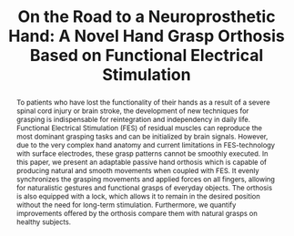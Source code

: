 ---
category: publications
isconference: true
title: "On the Road to a Neuroprosthetic Hand: A Novel Hand Grasp Orthosis Based on Functional Electrical Stimulation"
authors: "Robert Leeb, Miguel Gubler, Michele Tavella, Heather Miller, Jose R Del Millan"
conference: "International Conference of the IEEE Engineering in Medicine and Biology Society"
abbrv: "EMBC"
location: "Buenos Aires, Argentina"
pdf: "http://infoscience.epfl.ch/record/153159/files/Leeb_HandOrthosis_IEEE_EMBC2010_00361682.pdf"
abstract: 'To patients who have lost the functionality of their hands as a result of a severe spinal cord injury or brain stroke, the development of new techniques for grasping is indispensable for reintegration and independency in daily life. Functional Electrical Stimulation (FES) of residual muscles can reproduce the most dominant grasping tasks and can be initialized by brain signals. However, due to the very complex hand anatomy and current limitations in FES-technology with surface electrodes, these grasp patterns cannot be smoothly executed. In this paper, we present an adaptable passive hand orthosis which is capable of producing natural and smooth movements when coupled with FES. It evenly synchronizes the grasping movements and applied forces on all fingers, allowing for naturalistic gestures and functional grasps of everyday objects. The orthosis is also equipped with a lock, which allows it to remain in the desired position without the need for long-term stimulation. Furthermore, we quantify improvements offered by the orthosis compare them with natural grasps on healthy subjects.'
---